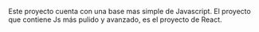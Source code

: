 Este proyecto cuenta con una base mas simple de Javascript. El proyecto que contiene Js más pulido y avanzado, es el proyecto de React.
